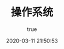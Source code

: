 ---
pageComponent:
  name: Catalogue
  data:
    path: 80.计算机基础/20.操作系统
    imgUrl: /img/web.png
    description: 操作系统
title: 操作系统
date: 2020-03-11 21:50:53
permalink: /operationsystem/
sidebar: false
article: false
comment: false
editLink: false
author:
  name: xugaoyi
  link: https://github.com/xugaoyi
---